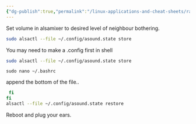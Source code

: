 ```yaml
---
{"dg-publish":true,"permalink":"/linux-applications-and-cheat-sheets/raspberry-pi/saving-default-alsa-settings-bodge/","tags":["linux","audio","alsa","howto","raspberrypi"]}
---
```


Set volume in alsamixer to desired level of neighbour bothering.

```bash
sudo alsactl --file ~/.config/asound.state store
```

You may need to make a .config first in shell

```bash
sudo alsactl --file ~/.config/asound.state store
```


```
sudo nano ~/.bashrc
```

append the bottom of the file..

```bash
 fi
fi
alsactl --file ~/.config/asound.state restore
```

Reboot and 
plug your ears.